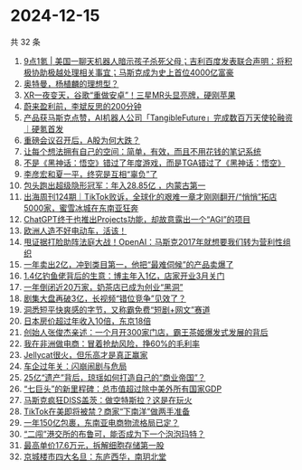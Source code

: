 # 2024-12-15

共 32 条

<!-- BEGIN 36KR -->
<!-- 最后更新时间 2024-12-15 01:12:22 +0800 -->
1. [9点1氪 | 美国一聊天机器人暗示孩子杀死父母；吉利百度发表联合声明：将积极协助极越处理相关事宜；马斯克成为史上首位4000亿富豪](https://36kr.com/p/3077994380621700)
1. [奥特曼，杨植麟的理想型？](https://36kr.com/p/3077295598696322)
1. [XR一夜变天，谷歌“重做安卓”！三星MR头显亮牌，硬刚苹果](https://36kr.com/p/3077255561181057)
1. [蔚来盈利前，李斌反思的200分钟](https://36kr.com/p/3077170244351880)
1. [产品获马斯克点赞，AI机器人公司「TangibleFuture」完成数百万天使轮融资｜硬氪首发](https://36kr.com/p/3041480743940359)
1. [重磅会议召开后，A股为何大跌？](https://36kr.com/p/3077222425065345)
1. [让每个想法拥有自己的空间：简单，有效，而且不用花钱的笔记系统](https://36kr.com/p/3064051607184775)
1. [不是《黑神话：悟空》错过了年度游戏，而是TGA错过了《黑神话：悟空》](https://36kr.com/p/3077343308576390)
1. [李彦宏和夏一平，终究是互相“辜负”了](https://36kr.com/p/3077167718383361)
1. [包头跑出超级隐形冠军：年入28.85亿 ，内蒙古第一](https://36kr.com/p/3077218214803080)
1. [出海周刊124期｜TikTok败诉，全球化的艰难一章才刚刚翻开/“悄悄”拓店5000家，蜜雪冰城在东南亚狂奔](https://36kr.com/p/3076877506524041)
1. [ChatGPT终于也推出Projects功能，却故意露出一个“AGI”的项目](https://36kr.com/p/3077737222207107)
1. [欧洲人造不好电动车，活该！](https://36kr.com/p/3078598057736064)
1. [甩证据打脸助阵法庭大战！OpenAI：马斯克2017年就想要我们转为营利性组织](https://36kr.com/p/3077941953951364)
1. [一年卖出2亿，冲到类目第一，他把“最难伺候”的产品卖爆了](https://36kr.com/p/3070225423987331)
1. [1.4亿钓鱼佬背后的生意：博主年入1亿，店家开业3月关门](https://36kr.com/p/3077436685825921)
1. [一年倒闭近20万家，奶茶店已成为创业“黑洞”](https://36kr.com/p/3072981844194176)
1. [剧集大盘再破3亿，长视频“错位竞争”见效了？](https://36kr.com/p/3077193061170695)
1. [洞悉短平快爽感的字节，又称霸免费“短剧+网文”赛道](https://36kr.com/p/3077212829335049)
1. [日本房价超过年收入10倍，东京18倍](https://36kr.com/p/3075300427297672)
1. [创始人张俊杰亲述：一个月开300家门店，霸王茶姬爆发式发展的背后](https://36kr.com/p/3075944172057222)
1. [我在非洲做电商：冒着抢劫风险，挣60%的毛利率](https://36kr.com/p/3077255032946176)
1. [Jellycat很火，但乐高才是真正赢家](https://36kr.com/p/3077308909450889)
1. [车企过年关：闪崩闹剧与危局](https://36kr.com/p/3075895438439299)
1. [25亿“遗产”背后，琼瑶如何打造自己的“商业帝国”？](https://36kr.com/p/3077353104521095)
1. [“七巨头”的新里程碑：总市值超过除中美外所有国家GDP](https://36kr.com/p/3077357412923270)
1. [马斯克疯狂DISS盖茨：做空特斯拉？这是在玩火](https://36kr.com/p/3077218890135428)
1. [TikTok在美即将被禁？商家“下南洋”做两手准备](https://36kr.com/p/3077277118265216)
1. [一年150亿包裹，东南亚电商物流格局已定？](https://36kr.com/p/3074341711000201)
1. [“二闯”港交所的布鲁可，能否成为下一个泡泡玛特？](https://36kr.com/p/3077433227116296)
1. [最高单价17.6万元，拆解细胞存储第一股](https://36kr.com/p/3077311658293124)
1. [京城楼市四大名旦：东庐西华，南玥北堂](https://36kr.com/p/3078553955677833)
<!-- END 36KR -->